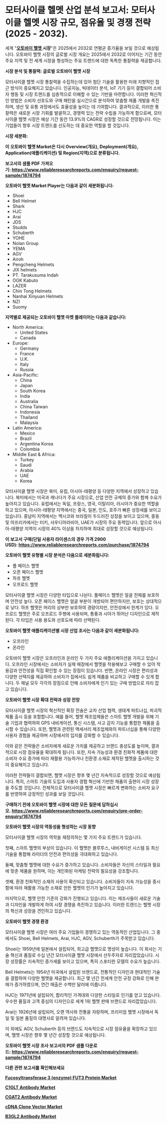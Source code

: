 <p><h1>모터사이클 헬멧 산업 분석 보고서: 모터사이클 헬멧 시장 규모, 점유율 및 경쟁 전략 (2025 - 2032).</h1></p><p>세계 "<strong><a href="https://www.reliableresearchreports.com/motorcycle-helmet-r1874794?utm_campaign=106&utm_medium=8&utm_source=Github&utm_content=ia&utm_term=09032025&utm_id=motorcycle-helmet">오토바이 헬멧&nbsp;</a></strong><strong>시장</strong>"은 2025에서 2032로 연평균 증가율을 보일 것으로 예상됩니다. 오토바이 헬멧 시장의 글로벌 시장 개요는 2025에서 2032로 이어지는 기간 동안 주요 지역 및 전 세계 시장을 형성하는 주요 트렌드에 대한 독특한 통찰력을 제공합니다.</p>
<p><strong>시장 분석 및 통찰력: 글로벌 오토바이 헬멧 시장</strong></p>
<p><p>모터사이클 헬멧 시장 통찰력을 수집하는데 있어 첨단 기술을 활용한 미래 지향적인 접근 방식이 중요해지고 있습니다. 인공지능, 빅데이터 분석, IoT 기기 등이 결합되어 소비자 행동 및 시장 트렌드를 심층적으로 이해할 수 있는 기반을 마련합니다. 이러한 혁신적인 방법은 소비자 선호도와 구매 패턴을 실시간으로 분석하여 맞춤형 제품 개발을 촉진하며, 생산 및 유통 과정에서도 효율성을 높이는 데 기여합니다. 결과적으로, 이러한 통찰력은 새로운 시장 기회를 발굴하고, 경쟁력 있는 전략 수립을 가능하게 함으로써, 모터사이클 헬멧 시장은 예상 기간 동안 13.9%의 CAGR로 성장할 것으로 전망됩니다. 이는 기업들이 향후 시장 트렌드를 선도하는 데 중요한 역할을 할 것입니다.</p><a href="%7CAUTHORITHY_DOMAIN_URL%7C?utm_campaign=106&utm_medium=8&utm_source=Github&utm_content=ia&utm_term=09032025&utm_id=motorcycle-helmet"></a></p>
<p><strong>시장 세분화:</strong></p>
<p><strong>이 오토바이 헬멧 Market은 다시 Overview(개요), Deployment(개요), Application(애플리케이션) 및 Region(지역)으로 분류됩니다.</strong></p>
<p><strong>보고서의 샘플 PDF 가져오기:&nbsp;<a href="https://www.reliableresearchreports.com/enquiry/request-sample/1874794?utm_campaign=106&utm_medium=8&utm_source=Github&utm_content=ia&utm_term=09032025&utm_id=motorcycle-helmet">https://www.reliableresearchreports.com/enquiry/request-sample/1874794</a></strong><strong></strong></p>
<p><strong>오토바이 헬멧 Market Player는 다음과 같이 세분화됩니다:</strong></p>
<p><ul><li>Shoei</li><li>Bell Helmet</li><li>Shark</li><li>HJC</li><li>Arai</li><li>JDS</li><li>Studds</li><li>Schuberth</li><li>YOHE</li><li>Nolan Group</li><li>YEMA</li><li>AGV</li><li>Airoh</li><li>Pengcheng Helmets</li><li>JIX helmets</li><li>PT. Tarakusuma Indah</li><li>OGK Kabuto</li><li>LAZER</li><li>Chin Tong Helmets</li><li>Nanhai Xinyuan Helmets</li><li>NZI</li><li>Suomy</li></ul></p>
<p><strong>지역별로 제공되는 오토바이 헬멧 마켓 플레이어는 다음과 같습니다:</strong></p>
<p><ul>
    <li>
        North America:
        <ul>
            <li>United States</li>
            <li>Canada</li>
        </ul>
    </li>
    <li>
        Europe:
        <ul>
            <li>Germany</li>
            <li>France</li>
            <li>U.K.</li>
            <li>Italy</li>
            <li>Russia</li>
        </ul>
    </li>
    <li>
        Asia-Pacific:
        <ul>
            <li>China</li>
            <li>Japan</li>
            <li>South Korea</li>
            <li>India</li>
            <li>Australia</li>
            <li>China Taiwan</li>
            <li>Indonesia</li>
            <li>Thailand</li>
            <li>Malaysia</li>
        </ul>
    </li>
    <li>
        Latin America:
        <ul>
            <li>Mexico</li>
            <li>Brazil</li>
            <li>Argentina Korea</li>
            <li>Colombia</li>
        </ul>
    </li>
    <li>
        Middle East & Africa:
        <ul>
            <li>Turkey</li>
            <li>Saudi</li>
            <li>Arabia</li>
            <li>UAE</li>
            <li>Korea</li>
        </ul>
    </li>
    </ul></p>
<p><p>모터사이클 헬멧 시장은 북미, 유럽, 아시아-태평양 등 다양한 지역에서 성장하고 있습니다. 북미에서는 미국과 캐나다가 주요 시장으로, 산업 안전 규제의 증가와 함께 수요가 높아지고 있습니다. 유럽에서는 독일, 프랑스, 영국, 이탈리아, 러시아가 중요한 역할을 하고 있으며, 아시아-태평양 지역에서는 중국, 일본, 인도, 호주가 빠른 성장세를 보이고 있습니다. 중남미 지역에서는 멕시코와 브라질이 두드러진 성장을 보이고 있으며, 중동 및 아프리카에서는 터키, 사우디아라비아, UAE가 시장의 주요 동력입니다. 앞으로 아시아-태평양 지역이 시장의 40% 이상을 차지하며 최대로 성장할 것으로 예상됩니다.</p></p>
<p><strong>이 보고서 구매(단일 사용자 라이센스의 경우 가격 2900 USD):&nbsp;<a href="https://www.reliableresearchreports.com/purchase/1874794?utm_campaign=106&utm_medium=8&utm_source=Github&utm_content=ia&utm_term=09032025&utm_id=motorcycle-helmet">https://www.reliableresearchreports.com/purchase/1874794</a></strong></p>
<p><strong>오토바이 헬멧 유형별 시장 분석은 다음으로 세분화됩니다:</strong></p>
<p><ul><li>풀 페이스 헬멧</li><li>오픈 페이스 헬멧</li><li>하프 헬멧</li><li>오프로드 헬멧</li></ul></p>
<p><p>모터사이클 헬멧 시장은 다양한 타입으로 나뉜다. 풀페이스 헬멧은 얼굴 전체를 보호하며 안전성 높다. 오픈 페이스 헬멧은 얼굴 부분이 개방되어 편안하지만, 보호는 상대적으로 낮다. 하프 헬멧은 머리의 상부만 보호하여 경량이지만, 안전성에서 한계가 있다. 오프로드 헬멧은 주로 오프로드 주행에 사용되며, 통풍과 시야가 뛰어난 디자인으로 제작된다. 각 타입은 사용 용도와 선호도에 따라 선택된다.</p></p>
<p><strong>오토바이 헬멧 애플리케이션별 시장 산업 조사는 다음과 같이 세분화됩니다:</strong></p>
<p><ul><li>오프라인</li><li>온라인</li></ul></p>
<p><p>오토바이 헬멧 시장은 오프라인과 온라인 두 가지 주요 애플리케이션을 가지고 있습니다. 오프라인 시장에서는 소비자가 실제 매장에서 헬멧을 착용해보고 구매할 수 있어 착용감과 안전성을 직접 확인할 수 있는 장점이 있습니다. 반면, 온라인 시장은 편리성과 다양한 선택지를 제공하여 소비자가 집에서도 쉽게 제품을 비교하고 구매할 수 있게 합니다. 두 채널 모두 각각의 장점으로 인해 소비자에게 인기 있는 구매 방법으로 자리 잡고 있습니다.</p></p>
<p><strong>오토바이 헬멧 시장 확대 전략과 성장 전망</strong></p>
<p><p>모터사이클 헬멧 시장의 혁신적인 확장 전술은 교차 산업 협력, 생태계 파트너십, 파괴적 제품 출시 등을 포함합니다. 예를 들어, 헬멧 제조업체들은 스마트 헬멧 개발을 위해 기술 기업과 협력하여 GPS 내비게이션, 통신 시스템, 사고 감지 기능을 통합한 제품을 출시할 수 있습니다. 또한, 헬멧과 관련된 액세서리 제조업체와의 파트너십을 통해 다양한 사용자 경험을 제공하며 시장에서의 입지를 강화할 수 있습니다.</p><p>이와 같은 전략들은 소비자에게 새로운 가치를 제공하고 브랜드 충성도를 높이며, 결과적으로 시장 점유율을 확대하게 됩니다. 또한, 지속 가능성과 환경 친화적 제품에 대한 소비자 수요 증가에 따라 재활용 가능하거나 친환경 소재로 제작된 헬멧을 출시하는 것이 중요해지고 있습니다.</p><p>이러한 전략들이 결합되면, 헬멧 시장은 향후 몇 년간 지속적으로 성장할 것으로 예상됩니다. 특히, 스마트 기술의 도입과 사용자 경험 혁신에 기반한 제품의 출현이 시장 성장을 주도할 것입니다. 전체적으로 모터사이클 헬멧 시장은 빠르게 변화하는 소비자 요구를 반영하여 긍정적인 성과를 보일 것입니다.</p></p>
<p><strong>구매하기 전에 오토바이 헬멧 시장에 대한 모든 질문에 답하십시오.&nbsp;<a href="https://www.reliableresearchreports.com/enquiry/pre-order-enquiry/1874794?utm_campaign=106&utm_medium=8&utm_source=Github&utm_content=ia&utm_term=09032025&utm_id=motorcycle-helmet">https://www.reliableresearchreports.com/enquiry/pre-order-enquiry/1874794</a></strong><strong></strong></p>
<p><strong>오토바이 헬멧 시장의 역동성을 형성하는 시장 동향</strong></p>
<p><p>모터사이클 헬멧 시장의 역학을 재정의하는 몇 가지 주요 트렌드가 있습니다. </p><p>첫째, 스마트 헬멧의 부상이 있습니다. 이 헬멧은 블루투스, 내비게이션 시스템 등 최신 기술을 통합해 라이더의 안전과 편의성을 극대화하고 있습니다.</p><p>둘째, 맞춤형 헬멧에 대한 수요가 증가하고 있습니다. 소비자들은 자신의 스타일과 필요에 맞춘 제품을 원하며, 이는 개인화된 마케팅 전략의 필요성을 강조합니다.</p><p>셋째, 환경 친화적인 소재의 사용이 확산되고 있습니다. 소비자들이 지속 가능성을 중시함에 따라 재활용 가능한 소재로 만든 헬멧의 인기가 높아지고 있습니다.</p><p>마지막으로, 헬멧 안전 기준의 강화가 진행되고 있습니다. 이는 제조사들이 새로운 기술과 디자인을 개발하게 하여 시장 경쟁을 촉진하고 있습니다. 이러한 트렌드는 헬멧 시장의 혁신과 성장을 견인하고 있습니다.</p></p>
<p><strong>오토바이 헬멧 경쟁 환경</strong></p>
<p><p>모터사이클 헬멧 시장은 여러 주요 기업들이 경쟁하고 있는 역동적인 산업입니다. 그 중에서도 Shoei, Bell Helmets, Arai, HJC, AGV, Schuberth가 주목받고 있습니다.</p><p>Shoei는 1959년에 일본에서 설립되어, 최고급 헬멧으로 명성이 높습니다. 이 회사는 기술 혁신과 품질로 수십 년간 모터사이클 헬멧 시장에서 선두주자로 자리잡았습니다. 시장 성장률은 지속적인 증가세를 보이고 있으며, 특히 스포티한 모델의 수요가 높습니다.</p><p>Bell Helmets는 1954년 미국에서 설립된 브랜드로, 전통적인 디자인과 현대적인 기술을 결합하여 다양한 헬멧을 제공합니다. 최근 몇 년간 전세계 안전 규정 강화로 인해 판매가 증가하였으며, 연간 매출은 수백만 달러에 이릅니다.</p><p>HJC는 1971년에 설립되어, 합리적인 가격대와 다양한 스타일로 인기를 얻고 있습니다. 우수한 품질과 고객 중심의 디자인으로 세계 1위 헬멧 판매 브랜드로 자리잡았습니다.</p><p>Arai는 1926년에 설립되어, 오랜 역사와 전통을 자랑하며, 프리미엄 헬멧 시장에서 독일 및 일본 품질의 대명사로 알려져 있습니다.</p><p>이 외에도 AGV, Schuberth 등의 브랜드도 지속적으로 시장 점유율을 확장하고 있으며, 헬멧 시장은 향후 몇 년간 성장할 것으로 예상됩니다.</p></p>
<p><strong>오토바이 헬멧 시장 조사 보고서의 PDF 샘플 다운로드:&nbsp;<a href="https://www.reliableresearchreports.com/enquiry/request-sample/1874794?utm_campaign=106&utm_medium=8&utm_source=Github&utm_content=ia&utm_term=09032025&utm_id=motorcycle-helmet">https://www.reliableresearchreports.com/enquiry/request-sample/1874794</a></strong></p>
<p><strong></strong></p>
<p><strong></strong></p>
<p><strong></strong></p>
<p><strong></strong></p>
<p><strong>다른 관련 보고서를 확인해보세요</strong></p>
<p><strong><p><a href="https://github.com/jenithschijf/Market-Research-Report-List-1/blob/main/fucosyltransferase-3-enzyme-fut3-protein-market.md?utm_campaign=106&utm_medium=8&utm_source=Github&utm_content=ia&utm_term=09032025&utm_id=motorcycle-helmet">Fucosyltransferase 3 (enzyme) FUT3 Protein Market</a></p><p><a href="https://github.com/daphnyvashdi/Market-Research-Report-List-1/blob/main/c1glt-antibody-market.md?utm_campaign=106&utm_medium=8&utm_source=Github&utm_content=ia&utm_term=09032025&utm_id=motorcycle-helmet">C1GLT Antibody Market</a></p><p><a href="https://github.com/voigttyagi/Market-Research-Report-List-1/blob/main/cgat2-antibody-market.md?utm_campaign=106&utm_medium=8&utm_source=Github&utm_content=ia&utm_term=09032025&utm_id=motorcycle-helmet">CGAT2 Antibody Market</a></p><p><a href="https://github.com/saroarmaicky/Market-Research-Report-List-1/blob/main/cdna-clone-vector-market.md?utm_campaign=106&utm_medium=8&utm_source=Github&utm_content=ia&utm_term=09032025&utm_id=motorcycle-helmet">cDNA Clone Vector Market</a></p><p><a href="https://github.com/ijffseandy/Market-Research-Report-List-1/blob/main/b3gl2-antibody-market.md?utm_campaign=106&utm_medium=8&utm_source=Github&utm_content=ia&utm_term=09032025&utm_id=motorcycle-helmet">B3GL2 Antibody Market</a></p></strong></p>